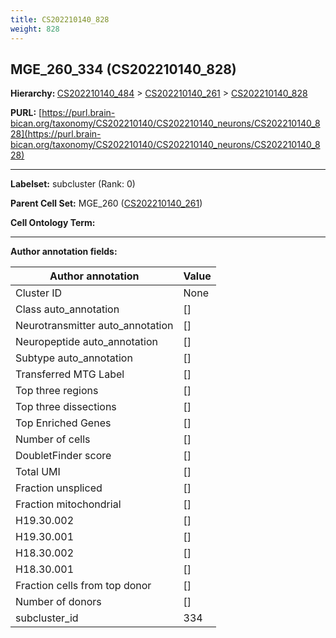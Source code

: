 ```yaml
---
title: CS202210140_828
weight: 828
---
```

## MGE_260_334 (CS202210140_828)
<b>Hierarchy: </b>
[CS202210140_484](../CS202210140_484) >
[CS202210140_261](../CS202210140_261) >
[CS202210140_828](../CS202210140_828)

**PURL:** [https://purl.brain-bican.org/taxonomy/CS202210140/CS202210140_neurons/CS202210140_828](https://purl.brain-bican.org/taxonomy/CS202210140/CS202210140_neurons/CS202210140_828)

---


**Labelset:** subcluster (Rank: 0)

**Parent Cell Set:** MGE_260 ([CS202210140_261](../CS202210140_261))



**Cell Ontology Term:** 

[MARKER GENES.]: #


---

[TRANSFERRED ANNOTATIONS.]: #


[AUTHOR ANNOTATION FIELDS.]: #


**Author annotation fields:**

| Author annotation | Value |
|-------------------|-------|
|Cluster ID|None|
|Class auto_annotation|[]|
|Neurotransmitter auto_annotation|[]|
|Neuropeptide auto_annotation|[]|
|Subtype auto_annotation|[]|
|Transferred MTG Label|[]|
|Top three regions|[]|
|Top three dissections|[]|
|Top Enriched Genes|[]|
|Number of cells|[]|
|DoubletFinder score|[]|
|Total UMI|[]|
|Fraction unspliced|[]|
|Fraction mitochondrial|[]|
|H19.30.002|[]|
|H19.30.001|[]|
|H18.30.002|[]|
|H18.30.001|[]|
|Fraction cells from top donor|[]|
|Number of donors|[]|
|subcluster_id|334|
